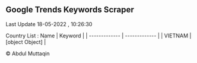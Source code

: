 

## Google Trends Keywords Scraper 
 
Last Update 18-05-2022 , 10:26:30

Country List :
 Name  | Keyword |
| ------------- | ------------- |
| VIETNAM | [object Object] |



© Abdul Muttaqin 
